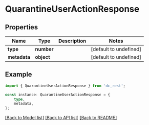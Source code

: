 # QuarantineUserActionResponse


## Properties

Name | Type | Description | Notes
------------ | ------------- | ------------- | -------------
**type** | **number** |  | [default to undefined]
**metadata** | **object** |  | [default to undefined]

## Example

```typescript
import { QuarantineUserActionResponse } from 'dc_rest';

const instance: QuarantineUserActionResponse = {
    type,
    metadata,
};
```

[[Back to Model list]](../README.md#documentation-for-models) [[Back to API list]](../README.md#documentation-for-api-endpoints) [[Back to README]](../README.md)
